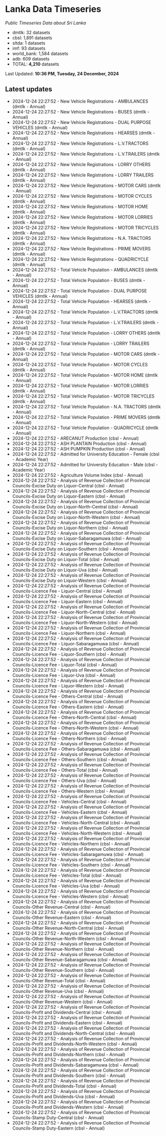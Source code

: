 # Lanka Data Timeseries
*Public Timeseries Data about Sri Lanka*

* dmtlk: 32 datasets
* cbsl: 1,891 datasets
* sltda: 1 datasets
* imf: 93 datasets
* world_bank: 1,584 datasets
* adb: 609 datasets
* TOTAL: **4,210** datasets

Last Updated: **10:36 PM, Tuesday, 24 December, 2024**

## Latest updates

* 2024-12-24 22:27:52 - New Vehicle Registrations - AMBULANCES (dmtlk - Annual)
* 2024-12-24 22:27:52 - New Vehicle Registrations - BUSES (dmtlk - Annual)
* 2024-12-24 22:27:52 - New Vehicle Registrations - DUAL PURPOSE VEHICLES (dmtlk - Annual)
* 2024-12-24 22:27:52 - New Vehicle Registrations - HEARSES (dmtlk - Annual)
* 2024-12-24 22:27:52 - New Vehicle Registrations - L.V.TRACTORS (dmtlk - Annual)
* 2024-12-24 22:27:52 - New Vehicle Registrations - L.V.TRAILERS (dmtlk - Annual)
* 2024-12-24 22:27:52 - New Vehicle Registrations - LORRY OTHERS (dmtlk - Annual)
* 2024-12-24 22:27:52 - New Vehicle Registrations - LORRY TRAILERS (dmtlk - Annual)
* 2024-12-24 22:27:52 - New Vehicle Registrations - MOTOR CARS (dmtlk - Annual)
* 2024-12-24 22:27:52 - New Vehicle Registrations - MOTOR CYCLES (dmtlk - Annual)
* 2024-12-24 22:27:52 - New Vehicle Registrations - MOTOR HOME (dmtlk - Annual)
* 2024-12-24 22:27:52 - New Vehicle Registrations - MOTOR LORRIES (dmtlk - Annual)
* 2024-12-24 22:27:52 - New Vehicle Registrations - MOTOR TRICYCLES (dmtlk - Annual)
* 2024-12-24 22:27:52 - New Vehicle Registrations - N.A. TRACTORS (dmtlk - Annual)
* 2024-12-24 22:27:52 - New Vehicle Registrations - PRIME MOVERS (dmtlk - Annual)
* 2024-12-24 22:27:52 - New Vehicle Registrations - QUADRICYCLE (dmtlk - Annual)
* 2024-12-24 22:27:52 - Total Vehicle Population - AMBULANCES (dmtlk - Annual)
* 2024-12-24 22:27:52 - Total Vehicle Population - BUSES (dmtlk - Annual)
* 2024-12-24 22:27:52 - Total Vehicle Population - DUAL PURPOSE VEHICLES (dmtlk - Annual)
* 2024-12-24 22:27:52 - Total Vehicle Population - HEARSES (dmtlk - Annual)
* 2024-12-24 22:27:52 - Total Vehicle Population - L.V.TRACTORS (dmtlk - Annual)
* 2024-12-24 22:27:52 - Total Vehicle Population - L.V.TRAILERS (dmtlk - Annual)
* 2024-12-24 22:27:52 - Total Vehicle Population - LORRY OTHERS (dmtlk - Annual)
* 2024-12-24 22:27:52 - Total Vehicle Population - LORRY TRAILERS (dmtlk - Annual)
* 2024-12-24 22:27:52 - Total Vehicle Population - MOTOR CARS (dmtlk - Annual)
* 2024-12-24 22:27:52 - Total Vehicle Population - MOTOR CYCLES (dmtlk - Annual)
* 2024-12-24 22:27:52 - Total Vehicle Population - MOTOR HOME (dmtlk - Annual)
* 2024-12-24 22:27:52 - Total Vehicle Population - MOTOR LORRIES (dmtlk - Annual)
* 2024-12-24 22:27:52 - Total Vehicle Population - MOTOR TRICYCLES (dmtlk - Annual)
* 2024-12-24 22:27:52 - Total Vehicle Population - N.A. TRACTORS (dmtlk - Annual)
* 2024-12-24 22:27:52 - Total Vehicle Population - PRIME MOVERS (dmtlk - Annual)
* 2024-12-24 22:27:52 - Total Vehicle Population - QUADRICYCLE (dmtlk - Annual)
* 2024-12-24 22:27:52 - ARECANUT Production (cbsl - Annual)
* 2024-12-24 22:27:52 - ASH PLANTAIN Production (cbsl - Annual)
* 2024-12-24 22:27:52 - ASH PUMPKIN Production (cbsl - Annual)
* 2024-12-24 22:27:52 - Admitted for University Education - Female (cbsl - Academic Year)
* 2024-12-24 22:27:52 - Admitted for University Education - Male (cbsl - Academic Year)
* 2024-12-24 22:27:52 - Agriculture Volume Index (cbsl - Annual)
* 2024-12-24 22:27:52 - Analysis of Revenue Collection of Provincial Councils-Excise Duty on Liquor-Central (cbsl - Annual)
* 2024-12-24 22:27:52 - Analysis of Revenue Collection of Provincial Councils-Excise Duty on Liquor-Eastern (cbsl - Annual)
* 2024-12-24 22:27:52 - Analysis of Revenue Collection of Provincial Councils-Excise Duty on Liquor-North-Central (cbsl - Annual)
* 2024-12-24 22:27:52 - Analysis of Revenue Collection of Provincial Councils-Excise Duty on Liquor-North-Western (cbsl - Annual)
* 2024-12-24 22:27:52 - Analysis of Revenue Collection of Provincial Councils-Excise Duty on Liquor-Northern (cbsl - Annual)
* 2024-12-24 22:27:52 - Analysis of Revenue Collection of Provincial Councils-Excise Duty on Liquor-Sabaragamuwa (cbsl - Annual)
* 2024-12-24 22:27:52 - Analysis of Revenue Collection of Provincial Councils-Excise Duty on Liquor-Southern (cbsl - Annual)
* 2024-12-24 22:27:52 - Analysis of Revenue Collection of Provincial Councils-Excise Duty on Liquor-Total (cbsl - Annual)
* 2024-12-24 22:27:52 - Analysis of Revenue Collection of Provincial Councils-Excise Duty on Liquor-Uva (cbsl - Annual)
* 2024-12-24 22:27:52 - Analysis of Revenue Collection of Provincial Councils-Excise Duty on Liquor-Western (cbsl - Annual)
* 2024-12-24 22:27:52 - Analysis of Revenue Collection of Provincial Councils-Licence Fee - Liquor-Central (cbsl - Annual)
* 2024-12-24 22:27:52 - Analysis of Revenue Collection of Provincial Councils-Licence Fee - Liquor-Eastern (cbsl - Annual)
* 2024-12-24 22:27:52 - Analysis of Revenue Collection of Provincial Councils-Licence Fee - Liquor-North-Central (cbsl - Annual)
* 2024-12-24 22:27:52 - Analysis of Revenue Collection of Provincial Councils-Licence Fee - Liquor-North-Western (cbsl - Annual)
* 2024-12-24 22:27:52 - Analysis of Revenue Collection of Provincial Councils-Licence Fee - Liquor-Northern (cbsl - Annual)
* 2024-12-24 22:27:52 - Analysis of Revenue Collection of Provincial Councils-Licence Fee - Liquor-Sabaragamuwa (cbsl - Annual)
* 2024-12-24 22:27:52 - Analysis of Revenue Collection of Provincial Councils-Licence Fee - Liquor-Southern (cbsl - Annual)
* 2024-12-24 22:27:52 - Analysis of Revenue Collection of Provincial Councils-Licence Fee - Liquor-Total (cbsl - Annual)
* 2024-12-24 22:27:52 - Analysis of Revenue Collection of Provincial Councils-Licence Fee - Liquor-Uva (cbsl - Annual)
* 2024-12-24 22:27:52 - Analysis of Revenue Collection of Provincial Councils-Licence Fee - Liquor-Western (cbsl - Annual)
* 2024-12-24 22:27:52 - Analysis of Revenue Collection of Provincial Councils-Licence Fee - Others-Central (cbsl - Annual)
* 2024-12-24 22:27:52 - Analysis of Revenue Collection of Provincial Councils-Licence Fee - Others-Eastern (cbsl - Annual)
* 2024-12-24 22:27:52 - Analysis of Revenue Collection of Provincial Councils-Licence Fee - Others-North-Central (cbsl - Annual)
* 2024-12-24 22:27:52 - Analysis of Revenue Collection of Provincial Councils-Licence Fee - Others-North-Western (cbsl - Annual)
* 2024-12-24 22:27:52 - Analysis of Revenue Collection of Provincial Councils-Licence Fee - Others-Northern (cbsl - Annual)
* 2024-12-24 22:27:52 - Analysis of Revenue Collection of Provincial Councils-Licence Fee - Others-Sabaragamuwa (cbsl - Annual)
* 2024-12-24 22:27:52 - Analysis of Revenue Collection of Provincial Councils-Licence Fee - Others-Southern (cbsl - Annual)
* 2024-12-24 22:27:52 - Analysis of Revenue Collection of Provincial Councils-Licence Fee - Others-Total (cbsl - Annual)
* 2024-12-24 22:27:52 - Analysis of Revenue Collection of Provincial Councils-Licence Fee - Others-Uva (cbsl - Annual)
* 2024-12-24 22:27:52 - Analysis of Revenue Collection of Provincial Councils-Licence Fee - Others-Western (cbsl - Annual)
* 2024-12-24 22:27:52 - Analysis of Revenue Collection of Provincial Councils-Licence Fee - Vehicles-Central (cbsl - Annual)
* 2024-12-24 22:27:52 - Analysis of Revenue Collection of Provincial Councils-Licence Fee - Vehicles-Eastern (cbsl - Annual)
* 2024-12-24 22:27:52 - Analysis of Revenue Collection of Provincial Councils-Licence Fee - Vehicles-North-Central (cbsl - Annual)
* 2024-12-24 22:27:52 - Analysis of Revenue Collection of Provincial Councils-Licence Fee - Vehicles-North-Western (cbsl - Annual)
* 2024-12-24 22:27:52 - Analysis of Revenue Collection of Provincial Councils-Licence Fee - Vehicles-Northern (cbsl - Annual)
* 2024-12-24 22:27:52 - Analysis of Revenue Collection of Provincial Councils-Licence Fee - Vehicles-Sabaragamuwa (cbsl - Annual)
* 2024-12-24 22:27:52 - Analysis of Revenue Collection of Provincial Councils-Licence Fee - Vehicles-Southern (cbsl - Annual)
* 2024-12-24 22:27:52 - Analysis of Revenue Collection of Provincial Councils-Licence Fee - Vehicles-Total (cbsl - Annual)
* 2024-12-24 22:27:52 - Analysis of Revenue Collection of Provincial Councils-Licence Fee - Vehicles-Uva (cbsl - Annual)
* 2024-12-24 22:27:52 - Analysis of Revenue Collection of Provincial Councils-Licence Fee - Vehicles-Western (cbsl - Annual)
* 2024-12-24 22:27:52 - Analysis of Revenue Collection of Provincial Councils-Other Revenue-Central (cbsl - Annual)
* 2024-12-24 22:27:52 - Analysis of Revenue Collection of Provincial Councils-Other Revenue-Eastern (cbsl - Annual)
* 2024-12-24 22:27:52 - Analysis of Revenue Collection of Provincial Councils-Other Revenue-North-Central (cbsl - Annual)
* 2024-12-24 22:27:52 - Analysis of Revenue Collection of Provincial Councils-Other Revenue-North-Western (cbsl - Annual)
* 2024-12-24 22:27:52 - Analysis of Revenue Collection of Provincial Councils-Other Revenue-Northern (cbsl - Annual)
* 2024-12-24 22:27:52 - Analysis of Revenue Collection of Provincial Councils-Other Revenue-Sabaragamuwa (cbsl - Annual)
* 2024-12-24 22:27:52 - Analysis of Revenue Collection of Provincial Councils-Other Revenue-Southern (cbsl - Annual)
* 2024-12-24 22:27:52 - Analysis of Revenue Collection of Provincial Councils-Other Revenue-Total (cbsl - Annual)
* 2024-12-24 22:27:52 - Analysis of Revenue Collection of Provincial Councils-Other Revenue-Uva (cbsl - Annual)
* 2024-12-24 22:27:52 - Analysis of Revenue Collection of Provincial Councils-Other Revenue-Western (cbsl - Annual)
* 2024-12-24 22:27:52 - Analysis of Revenue Collection of Provincial Councils-Profit and Dividends-Central (cbsl - Annual)
* 2024-12-24 22:27:52 - Analysis of Revenue Collection of Provincial Councils-Profit and Dividends-Eastern (cbsl - Annual)
* 2024-12-24 22:27:52 - Analysis of Revenue Collection of Provincial Councils-Profit and Dividends-North-Central (cbsl - Annual)
* 2024-12-24 22:27:52 - Analysis of Revenue Collection of Provincial Councils-Profit and Dividends-North-Western (cbsl - Annual)
* 2024-12-24 22:27:52 - Analysis of Revenue Collection of Provincial Councils-Profit and Dividends-Northern (cbsl - Annual)
* 2024-12-24 22:27:52 - Analysis of Revenue Collection of Provincial Councils-Profit and Dividends-Sabaragamuwa (cbsl - Annual)
* 2024-12-24 22:27:52 - Analysis of Revenue Collection of Provincial Councils-Profit and Dividends-Southern (cbsl - Annual)
* 2024-12-24 22:27:52 - Analysis of Revenue Collection of Provincial Councils-Profit and Dividends-Total (cbsl - Annual)
* 2024-12-24 22:27:52 - Analysis of Revenue Collection of Provincial Councils-Profit and Dividends-Uva (cbsl - Annual)
* 2024-12-24 22:27:52 - Analysis of Revenue Collection of Provincial Councils-Profit and Dividends-Western (cbsl - Annual)
* 2024-12-24 22:27:52 - Analysis of Revenue Collection of Provincial Councils-Stamp Duty-Central (cbsl - Annual)
* 2024-12-24 22:27:52 - Analysis of Revenue Collection of Provincial Councils-Stamp Duty-Eastern (cbsl - Annual)